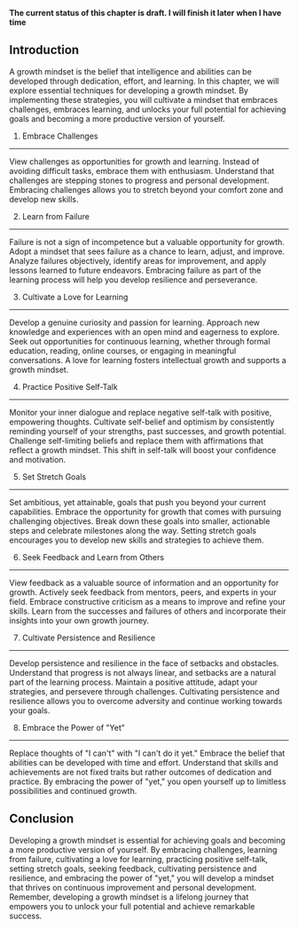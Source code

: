 **The current status of this chapter is draft. I will finish it later when I have time**

Introduction
------------

A growth mindset is the belief that intelligence and abilities can be developed through dedication, effort, and learning. In this chapter, we will explore essential techniques for developing a growth mindset. By implementing these strategies, you will cultivate a mindset that embraces challenges, embraces learning, and unlocks your full potential for achieving goals and becoming a more productive version of yourself.

1. Embrace Challenges
---------------------

View challenges as opportunities for growth and learning. Instead of avoiding difficult tasks, embrace them with enthusiasm. Understand that challenges are stepping stones to progress and personal development. Embracing challenges allows you to stretch beyond your comfort zone and develop new skills.

2. Learn from Failure
---------------------

Failure is not a sign of incompetence but a valuable opportunity for growth. Adopt a mindset that sees failure as a chance to learn, adjust, and improve. Analyze failures objectively, identify areas for improvement, and apply lessons learned to future endeavors. Embracing failure as part of the learning process will help you develop resilience and perseverance.

3. Cultivate a Love for Learning
--------------------------------

Develop a genuine curiosity and passion for learning. Approach new knowledge and experiences with an open mind and eagerness to explore. Seek out opportunities for continuous learning, whether through formal education, reading, online courses, or engaging in meaningful conversations. A love for learning fosters intellectual growth and supports a growth mindset.

4. Practice Positive Self-Talk
------------------------------

Monitor your inner dialogue and replace negative self-talk with positive, empowering thoughts. Cultivate self-belief and optimism by consistently reminding yourself of your strengths, past successes, and growth potential. Challenge self-limiting beliefs and replace them with affirmations that reflect a growth mindset. This shift in self-talk will boost your confidence and motivation.

5. Set Stretch Goals
--------------------

Set ambitious, yet attainable, goals that push you beyond your current capabilities. Embrace the opportunity for growth that comes with pursuing challenging objectives. Break down these goals into smaller, actionable steps and celebrate milestones along the way. Setting stretch goals encourages you to develop new skills and strategies to achieve them.

6. Seek Feedback and Learn from Others
--------------------------------------

View feedback as a valuable source of information and an opportunity for growth. Actively seek feedback from mentors, peers, and experts in your field. Embrace constructive criticism as a means to improve and refine your skills. Learn from the successes and failures of others and incorporate their insights into your own growth journey.

7. Cultivate Persistence and Resilience
---------------------------------------

Develop persistence and resilience in the face of setbacks and obstacles. Understand that progress is not always linear, and setbacks are a natural part of the learning process. Maintain a positive attitude, adapt your strategies, and persevere through challenges. Cultivating persistence and resilience allows you to overcome adversity and continue working towards your goals.

8. Embrace the Power of "Yet"
-----------------------------

Replace thoughts of "I can't" with "I can't do it yet." Embrace the belief that abilities can be developed with time and effort. Understand that skills and achievements are not fixed traits but rather outcomes of dedication and practice. By embracing the power of "yet," you open yourself up to limitless possibilities and continued growth.

Conclusion
----------

Developing a growth mindset is essential for achieving goals and becoming a more productive version of yourself. By embracing challenges, learning from failure, cultivating a love for learning, practicing positive self-talk, setting stretch goals, seeking feedback, cultivating persistence and resilience, and embracing the power of "yet," you will develop a mindset that thrives on continuous improvement and personal development. Remember, developing a growth mindset is a lifelong journey that empowers you to unlock your full potential and achieve remarkable success.
